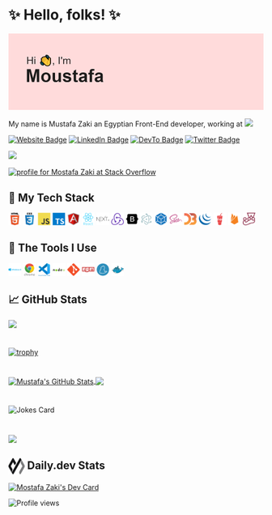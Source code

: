 
# ✨ Hello, folks! ✨
<img src='./header.png' title="header">

My name is Mustafa Zaki an Egyptian Front-End developer, working at <a href="https://www.epam.com/"><img src="https://www.epam.com/content/dam/epam/2023/epam.svg" height="12"></a>



<p><a href="https://mostafazke.github.io/"><img src="https://img.shields.io/badge/mostafazke.me-4285F4?style=flat-square;&labelColor=4E69C8;&logo=Google-chrome&logoColor=white" alt="Website Badge"></a> <a href="https://www.linkedin.com/in/mostafazke/"><img src="https://img.shields.io/badge/-@mostafazke-0077B5?style=flat-square&amp;labelColor=0077B5&amp;logo=LinkedIn&amp;link=https://www.linkedin.com/in/mostafazke/" alt="LinkedIn Badge"></a> <a href="https://dev.to/mostafazke"><img src="https://img.shields.io/badge/-@mostafazke-0A0A0A?style=flat-square&amp;labelColor=0A0A0A&amp;logo=dev.to&amp;link=https://dev.to/mostafazke" alt="DevTo Badge"></a> <a href="https://twitter.com/mostafazke"><img src="https://img.shields.io/badge/-@mostafazke-1DA1F2?style=flat-square&amp;&logoColor=white&amp;logo=Twitter&amp" alt="Twitter Badge"></a></p>

![](https://gitwar.herokuapp.com/badge?username=mostafazke&color=brightgreen)

<a href="https://stackoverflow.com/users/9393333/mostafa-zaki"><img src="https://stackoverflow.com/users/flair/9393333.png?theme=dark" width="208" height="58" alt="profile for Mostafa Zaki at Stack Overflow" title="profile for Mostafa Zaki at Stack Overflow"></a>

## 🔧 My Tech Stack
<p align="left">
<img src="https://raw.githubusercontent.com/devicons/devicon/master/icons/html5/html5-original-wordmark.svg" alt="html5" width="25" height="25" />
<img src="https://raw.githubusercontent.com/devicons/devicon/master/icons/css3/css3-original-wordmark.svg" alt="css3" width="25" height="25" />
<img src="https://raw.githubusercontent.com/devicons/devicon/master/icons/javascript/javascript-original.svg" alt="javascript" width="25" height="25" />
<img src="https://raw.githubusercontent.com/devicons/devicon/master/icons/typescript/typescript-original.svg" alt="typescript" width="25" height="25" />
<img src="https://raw.githubusercontent.com/devicons/devicon/master/icons/angularjs/angularjs-original.svg" alt="angular" width="25" height="25" />
<img src="https://raw.githubusercontent.com/devicons/devicon/master/icons/react/react-original-wordmark.svg" alt="react" width="25" height="25" />
<img src="https://raw.githubusercontent.com/devicons/devicon/master/icons/nextjs/nextjs-original-wordmark.svg" alt="nextjs" width="25" height="25" />
<img src="https://raw.githubusercontent.com/devicons/devicon/master/icons/redux/redux-original.svg" alt="redux" width="25" height="25" />
<img src="https://raw.githubusercontent.com/devicons/devicon/master/icons/bootstrap/bootstrap-plain.svg" alt="bootstrap" width="25" height="25" />
<img src="https://raw.githubusercontent.com/devicons/devicon/master/icons/electron/electron-original.svg" alt="electron" width="25" height="25" />
<img src="https://raw.githubusercontent.com/devicons/devicon/master/icons/webpack/webpack-plain.svg" alt="webpack" width="25" height="25" />
<img src="https://raw.githubusercontent.com/devicons/devicon/master/icons/sass/sass-original.svg" alt="sass" width="25" height="25" />
<img src="https://raw.githubusercontent.com/devicons/devicon/master/icons/d3js/d3js-original.svg" alt="d3js" width="25" height="25" />
<img src="https://raw.githubusercontent.com/devicons/devicon/master/icons/jquery/jquery-original.svg" alt="jQuery" width="25" height="25" />
<img src="https://raw.githubusercontent.com/devicons/devicon/master/icons/gulp/gulp-plain.svg" alt="gulp" width="25" height="25" />
<img src="https://raw.githubusercontent.com/devicons/devicon/master/icons/firebase/firebase-plain.svg" alt="firebase" width="25" height="25" />
<img src="https://raw.githubusercontent.com/devicons/devicon/master/icons/jest/jest-plain.svg" alt="jest" width="25" height="25" />
</p>

## 🚀 The Tools I Use
<p align="left">
<img src="https://raw.githubusercontent.com/devicons/devicon/master/icons/windows8/windows8-original-wordmark.svg" alt="windows8" width="25" height="25" />
<img src="https://raw.githubusercontent.com/devicons/devicon/master/icons/chrome/chrome-original-wordmark.svg" alt="chrome" width="25" height="25" />
<img src="https://raw.githubusercontent.com/devicons/devicon/master/icons/vscode/vscode-original-wordmark.svg" alt="vscode" width="25" height="25" />
<img src="https://raw.githubusercontent.com/devicons/devicon/master/icons/nodejs/nodejs-original-wordmark.svg" alt="nodejs" width="25" height="25" />
<img src="https://raw.githubusercontent.com/devicons/devicon/master/icons/git/git-original.svg" alt="git" width="25" height="25" />
<img src="https://raw.githubusercontent.com/devicons/devicon/master/icons/npm/npm-original-wordmark.svg" alt="npm" width="25" height="25" />
<img src="https://raw.githubusercontent.com/devicons/devicon/master/icons/yarn/yarn-original.svg" alt="yarn" width="25" height="25" />
<img src="https://raw.githubusercontent.com/devicons/devicon/master/icons/docker/docker-original.svg" alt="docker" width="25" height="25" />
</p>

## &#x1f4c8; GitHub Stats

<a href="https://github.com/mostafazke">
  <img align="center" src="https://github-readme-stats.vercel.app/api/top-langs/?username=mostafazke&title_color=ffffff&text_color=c9cacc&icon_color=2bbc8a&bg_color=1d1f21" />
</a>

#

[![trophy](https://github-profile-trophy.vercel.app/?username=mostafazke&theme=onedark)](https://github.com/mostafazke/github-profile-trophy)

#

<a href="https://github.com/mostafazke">
  <img align="center" src="https://github-readme-stats.vercel.app/api?username=mostafazke&show_icons=true&line_height=27&count_private=true&title_color=ffffff&text_color=c9cacc&icon_color=2bbc8a&bg_color=1d1f21" alt="Mustafa's GitHub Stats" />
</a>

<a href="https://github.com/mostafazke/ng-whiteboard">
  <img align="center" src="https://github-readme-stats.vercel.app/api/pin/?username=mostafazke&repo=ng-whiteboard&title_color=ffffff&text_color=c9cacc&icon_color=2bbc8a&bg_color=1d1f21" />
</a>

#
![Jokes Card](https://readme-jokes.vercel.app/api)
#
<a href="https://github.com/mostafazke/millionaire">
  <img align="center" src="https://github-readme-stats.vercel.app/api/pin/?username=mostafazke&repo=millionaire&title_color=ffffff&text_color=c9cacc&icon_color=2bbc8a&bg_color=1d1f21" />
</a>

## <img align="center" src="https://raw.githubusercontent.com/dailydotdev/daily/master/assets/logo.png" width="32" height="32" /> Daily.dev Stats
<a href="https://app.daily.dev/mostafazke"><img src="https://api.daily.dev/devcards/5eaad92880364d3ea03ad0c2653d08f8.png?r=yve" width="400" alt="Mostafa Zaki's Dev Card"/></a>


![Profile views](https://gpvc.arturio.dev/mostafazke)
